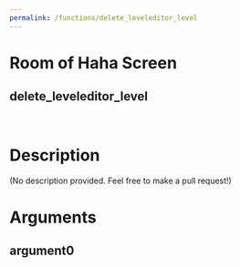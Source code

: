 ```yaml
---
permalink: /functions/delete_leveleditor_level
---
```

# Room of Haha Screen  
## delete_leveleditor_level  
&nbsp;  
# Description  
(No description provided. Feel free to make a pull request!) 
&nbsp;  
# Arguments
## argument0

&nbsp;  



